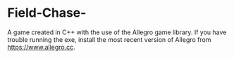 # Field-Chase-

A game created in C++ with the use of the Allegro game library. If you have trouble running the exe, install the most recent version of Allegro from https://www.allegro.cc. 
